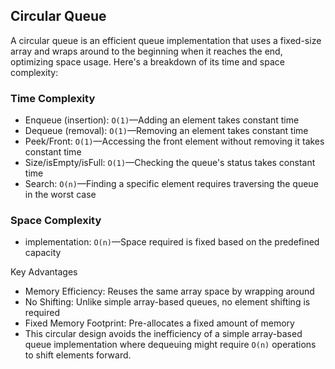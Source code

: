 ## Circular Queue
A circular queue is an efficient queue implementation that uses a fixed-size array and wraps around to the beginning when it reaches the end, optimizing space usage. Here's a breakdown of its time and space complexity:

### Time Complexity
- Enqueue (insertion): `O(1)`—Adding an element takes constant time
- Dequeue (removal): `O(1)`—Removing an element takes constant time
- Peek/Front: `O(1)`—Accessing the front element without removing it takes constant time
- Size/isEmpty/isFull: `O(1)`—Checking the queue's status takes constant time
- Search: `O(n)`—Finding a specific element requires traversing the queue in the worst case

### Space Complexity

- implementation: `O(n)`—Space required is fixed based on the predefined capacity

Key Advantages
- Memory Efficiency: Reuses the same array space by wrapping around
- No Shifting: Unlike simple array-based queues, no element shifting is required
- Fixed Memory Footprint: Pre-allocates a fixed amount of memory
- This circular design avoids the inefficiency of a simple array-based queue implementation where dequeuing might require `O(n)` operations to shift elements forward.